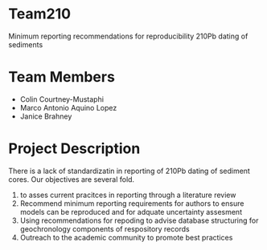 # Team210

Minimum reporting recommendations for reproducibility 210Pb dating of sediments

# Team Members
  * Colin Courtney-Mustaphi
  * Marco Antonio Aquino Lopez
  * Janice Brahney
  
# Project Description

  There is a lack of standardizatin in reporting of 210Pb dating of sediment cores. Our objectives are several fold.
  1) to asses current pracitces in reporting through a literature review 
  2) Recommend minimum reporting requirements for authors to ensure models can be reproduced and for adquate uncertainty assesment
  3) Using recommendations for repoding to advise database structuring for geochronology components of respository records
  4) Outreach to the academic community to promote best practices
  
